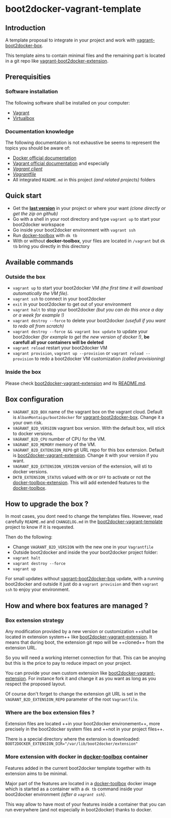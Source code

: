 # boot2docker-vagrant-template

## Introduction

A template proposal to integrate in your project and work with [vagrant-boot2docker-box](https://github.com/AlbanMontaigu/boot2docker-vagrant-box).

This template aims to contain minimal files and the remaining part is located in a git repo like [vagrant-boot2docker-extension](https://github.com/AlbanMontaigu/boot2docker-vagrant-extension).

## Prerequisities

### Software installation

The following software shall be installed on your computer:
- [Vagrant](https://www.vagrantup.com/downloads.html)
- [Virtualbox](https://www.virtualbox.org/wiki/Downloads)

### Documentation knowledge

The following documentation is not exhaustive be seems to represent the topics you should be aware of:
- [Docker official documentation](https://docs.docker.com/)
- [Vagrant official documentation](https://www.vagrantup.com/docs) and especially
 - *[Vagrant client](https://www.vagrantup.com/docs/cli/)*
 - *[Vagrantfile](https://www.vagrantup.com/docs/vagrantfile/)*
- All integrated ```README.md``` in this project *(and related projects)* folders

## Quick start

- Get the **[last version](https://github.com/AlbanMontaigu/boot2docker-vagrant-template/releases)** in your project or where your want *(clone directly or get the zip on github)*
- Go with a shell in your root directory and type ```vagrant up``` to start your boot2docker workspace
- Go inside your boot2docker environment with ```vagrant ssh```
- Run [docker-toolbox](https://github.com/AlbanMontaigu/docker-toolbox) with ```dk tb```
- With or without **docker-toolbox**, your files are located in ```/vagrant``` but ```dk tb``` bring you directly in this directory

## Available commands

### Outside the box

- ```vagrant up``` to start your boot2docker VM *(the first time it will download automatically the VM file)*.
- ```vagrant ssh``` to connect in your boot2docker
- ```exit``` in your boot2docker to get out of your environment
- ```vagrant halt``` to stop your boot2docker *(but you can do this once a day or a week for example !)*
- ```vagrant destroy --force``` to delete your boot2docker *(usefull if you want to redo all from scratch)*
- ```vagrant destroy --force && vagrant box update``` to update your boot2docker *(for example to get the new version of docker !)*, **be carefull all your containers will be deleted**
- ```vagrant reload``` restart your boot2docker VM
- ```vagrant provision```, ```vagrant up --provision``` or ```vagrant reload --provision``` to redo a boot2docker VM customization *(called provisioning)*

### Inside the box

Please check [boot2docker-vagrant-extension](https://github.com/AlbanMontaigu/boot2docker-vagrant-extension) and its [README.md](https://github.com/AlbanMontaigu/boot2docker-vagrant-extension/blob/latest/README.md).

## Box configuration

- ```VAGRANT_B2D_BOX``` name of the vagrant box on the vagrant cloud. Default is ```AlbanMontaigu/boot2docker``` for [vagrant-boot2docker-box](https://github.com/AlbanMontaigu/boot2docker-vagrant-box). Change it a your own risk.
- ```VAGRANT_B2D_VERSION``` vagrant box version. With the default box, will stick to docker versions.
- ```VAGRANT_B2D_CPU``` number of CPU for the VM.
- ```VAGRANT_B2D_MEMORY``` memory of the VM.
- ```VAGRANT_B2D_EXTENSION_REPO``` git URL repo for this box extension. Default is [boot2docker-vagrant-extension](https://github.com/AlbanMontaigu/boot2docker-vagrant-extension). Change it with your version if you want.
- ```VAGRANT_B2D_EXTENSION_VERSION``` version of the extension, will sti to docker versions.
- ```DKTB_EXTENSION_STATUS``` valued with ```ON``` or ```OFF``` to activate or not the [docker-toolbox-extension](https://github.com/AlbanMontaigu/docker-toolbox-extension). This will add extended features to the [docker-toolbox](https://github.com/AlbanMontaigu/docker-toolbox).

## How to upgrade the box ?

In most cases, you dont need to change the templates files. However, read carefully ```README.md``` and ```CHANGELOG.md``` in the [boot2docker-vagrant-template](https://github.com/AlbanMontaigu/boot2docker-vagrant-template) project to know if it is requested.

Then do the following:
- Change ```VAGRANT_B2D_VERSION``` with the new one in your ```Vagrantfile```
- Outside boot2docker and inside the your boot2docker project folder:
 -  ```vagrant halt```
 -  ```vagrant destroy --force```
 -  ```vagrant up```

For small updates without [vagrant-boot2docker-box](https://github.com/AlbanMontaigu/boot2docker-vagrant-box) update, with a running boot2docker and outside it just do a ```vagrant provision``` and then ```vagrant ssh``` to enjoy your environment.

## How and where box features are managed ?

### Box extension strategy

Any modification provided by a new version or customization ++shall be located in extension system++ like [boot2docker-vagrant-extension](https://github.com/AlbanMontaigu/boot2docker-vagrant-extension). It means that during boot, the extension git repo will be ++cloned++ from the extension URL.

So you will need a working internet connection for that. This can be anoying but this is the price to pay to reduce impact on your project.

You can provide your own custom extension like [boot2docker-vagrant-extension](https://github.com/AlbanMontaigu/boot2docker-vagrant-extension). For instance fork it and change it as you want as long as you respect the proposed layout.

Of course don't forget to change the extension git URL is set in the ```VAGRANT_B2D_EXTENSION_REPO``` parameter of the root ```Vagrantfile```.

### Where are the box extension files ?

Extension files are located ++in your boot2docker environement++, more precisely in the boot2docker system files and ++not in your project files++.

There is a special directory where the extension is downloaded: ```BOOT2DOCKER_EXTENSION_DIR="/var/lib/boot2docker/extension"```

### More extension with docker in [docker-toolbox](https://github.com/AlbanMontaigu/docker-toolbox) container

Features added in the current boot2docker template together with its extension aims to be minimal.

Major part of the features are located in a [docker-toolbox](https://github.com/AlbanMontaigu/docker-toolbox) docker image which is started as a container with a ```dk tb``` command inside your boot2docker environment *(after a ```vagrant ssh```)*.

This way allow to have most of your features inside a container that you can run everywhere (and not especially in boot2docker) thanks to docker.
